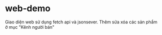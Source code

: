 # web-demo
Giao diện web sử dụng fetch api và jsonsever.
Thêm sửa xóa các sản phẩm ở mục "Kênh người bán"
